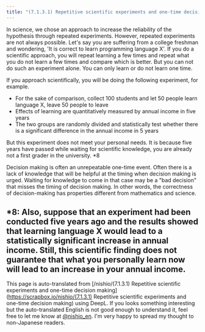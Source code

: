 ```yaml
---
title: "(7.1.3.1) Repetitive scientific experiments and one-time decision making"
---
```


In science, we chose an approach to increase the reliability of the hypothesis through repeated experiments. However, repeated experiments are not always possible. Let's say you are suffering from a college freshman and wondering, 'It is correct to learn programming language X'. If you do a scientific approach, you will repeat learning a few times and repeat what you do not learn a few times and compare which is better. But you can not do such an experiment alone. You can only learn or do not learn one time.

If you approach scientifically, you will be doing the following experiment, for example.

- For the sake of comparison, collect 100 students and let 50 people learn language X, leave 50 people to leave
- Effects of learning are quantitatively measured by annual income in five years
- The two groups are randomly divided and statistically test whether there is a significant difference in the annual income in 5 years

But this experiment does not meet your personal needs. It is because five years have passed while waiting for scientific knowledge, you are already not a first grader in the university. *8

Decision making is often an unrepeatable one-time event. Often there is a lack of knowledge that will be helpful at the timing when decision making is urged. Waiting for knowledge to come in that case may be a "bad decision" that misses the timing of decision making. In other words, the correctness of decision-making has properties different from mathematics and science.

*8: Also, suppose that an experiment had been conducted five years ago and the results showed that learning language X would lead to a statistically significant increase in annual income. Still, this scientific finding does not guarantee that what you personally learn now will lead to an increase in your annual income.
---
This page is auto-translated from [/nishio/(7.1.3.1) Repetitive scientific experiments and one-time decision making](https://scrapbox.io/nishio/(7.1.3.1) Repetitive scientific experiments and one-time decision making) using DeepL. If you looks something interesting but the auto-translated English is not good enough to understand it, feel free to let me know at [@nishio_en](https://twitter.com/nishio_en). I'm very happy to spread my thought to non-Japanese readers.